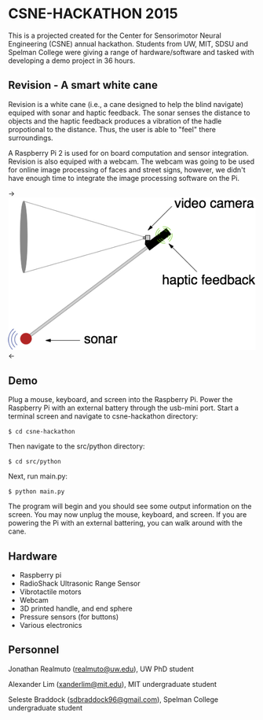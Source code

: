 # CSNE-HACKATHON 2015

This is a projected created for the Center for Sensorimotor Neural Engineering
(CSNE) annual hackathon. Students from UW, MIT, SDSU and Spelman College  were
giving a range of hardware/software and tasked with developing a demo project
in 36 hours.

## Revision - A smart white cane

Revision is a white cane (i.e., a cane designed to help the blind navigate) equiped with sonar and haptic feedback. The sonar senses the distance to objects and the haptic feedback produces a vibration of the hadle propotional to the distance. Thus, the user is able to "feel" there surroundings.

A Raspberry Pi 2 is used for on board computation and sensor integration. Revision is also equiped with a webcam.  The webcam was going to be used for online image processing of faces and street signs, however, we didn't have enough time to integrate the image processing software on the Pi.

->![](https://github.com/jonreal/csne-hackathon/blob/master/doc/revision%20schematic.png)<-
 
## Demo
Plug a mouse, keyboard, and screen into the Raspberry Pi.  Power the Raspberry Pi with an external battery through the usb-mini port. Start a terminal screen and navigate to csne-hackathon directory:

```
$ cd csne-hackathon
```

Then navigate to the src/python directory:

```
$ cd src/python
``` 

Next, run main.py:

```
$ python main.py
```

The program will begin and you should see some output information on the screen. You may now unplug the mouse, keyboard, and screen. If you are powering the Pi with an external battering, you can walk around with the cane.
 
## Hardware
* Raspberry pi
* RadioShack Ultrasonic Range Sensor
* Vibrotactile motors
* Webcam
* 3D printed handle, and end sphere
* Pressure sensors (for buttons)
* Various electronics

## Personnel
Jonathan Realmuto (realmuto@uw.edu), UW PhD student

Alexander Lim (xanderlim@mit.edu), MIT undergraduate student

Seleste Braddock (sdbraddock96@gmail.com), Spelman College undergraduate student
